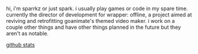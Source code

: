 hi, i'm sparrkz or just spark. i usually play games or code in my spare time. currently the director of development for wrapper: offline, a project aimed at reviving and retrofitting goanimate's themed video maker. i work on a couple other things and have other things planned in the future but they aren't as notable.

[github stats](https://github-readme-stats.vercel.app/api?username=sparrkzz&count_private=true&show_icons=true&theme=nightowl)
